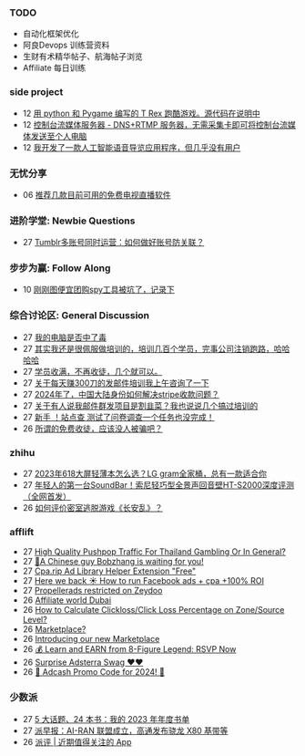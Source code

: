 ### TODO
-  自动化框架优化
-  阿良Devops 训练营资料
-  生财有术精华帖子、航海帖子浏览
-  Affiliate 每日训练

### side project
<!-- sideproject:START -->
-  12 [用 python 和 Pygame 编写的 T Rex 跑酷游戏。源代码在说明中](https://www.youtube.com/watch?v=pZySIXSelCA)
-  12 [控制台流媒体服务器 - DNS+RTMP 服务器，无需采集卡即可将控制台流媒体发送至个人电脑](https://github.com/Aioros/console-streaming-server)
-  12 [我开发了一款人工智能语音导览应用程序，但几乎没有用户](https://www.reddit.com/r/SideProject/comments/18gpp0e/ive_built_an_ai_audio_tour_app_but_have_almost_no/)<!-- sideproject:END -->


### 无忧分享
<!-- ruyo:START -->
-  06 [推荐几款目前可用的免费电视直播软件](https://51.ruyo.net/18608.html)<!-- ruyo:END -->

### 进阶学堂: Newbie Questions
<!-- advertcn1:START -->
-  27 [Tumblr多账号同时运营：如何做好账号防关联？](https://www.advertcn.com/thread-114124-1-1.html)<!-- advertcn1:END -->

### 步步为赢: Follow Along
<!-- advertcn2:START -->
-  10 [刚刚图便宜团购spy工具被坑了，记录下](https://www.advertcn.com/thread-113954-1-1.html)<!-- advertcn2:END -->

### 综合讨论区: General Discussion
<!-- advertcn3:START -->
-  27 [我的电脑是否中了毒](https://www.advertcn.com/thread-114130-1-1.html)
-  27 [其实我还是很佩服做培训的，培训几百个学员，完事公司注销跑路，哈哈哈哈](https://www.advertcn.com/thread-114128-1-1.html)
-  27 [学员收满，不再收徒，几个就可以。](https://www.advertcn.com/thread-114127-1-1.html)
-  27 [关于每天赚300刀的发邮件培训我上午咨询了一下](https://www.advertcn.com/thread-114126-1-1.html)
-  27 [2024年了，中国大陆身份如何解决stripe收款问题？](https://www.advertcn.com/thread-114125-1-1.html)
-  27 [关于有人说我邮件群发项目是割韭菜？我也说说几个搞过培训的](https://www.advertcn.com/thread-114123-1-1.html)
-  27 [新手 ！站点查 测试了问卷调查一个任务也没完成！](https://www.advertcn.com/thread-114122-1-1.html)
-  26 [所谓的免费收徒，应该没人被骗吧？](https://www.advertcn.com/thread-114118-1-1.html)<!-- advertcn3:END -->


### zhihu
<!-- zhihu:START -->
-  27 [2023年618大屏轻薄本怎么选？LG gram全家桶，总有一款适合你](http://zhuanlan.zhihu.com/p/632641888?utm_campaign=rss&utm_medium=rss&utm_source=rss&utm_content=title)
-  27 [年轻人的第一台SoundBar！索尼轻巧型全景声回音壁HT-S2000深度评测（全网首发）](http://zhuanlan.zhihu.com/p/630990296?utm_campaign=rss&utm_medium=rss&utm_source=rss&utm_content=title)
-  26 [如何评价密室逃脱游戏《长安乱》？](http://www.zhihu.com/question/563950552/answer/3045961312?utm_campaign=rss&utm_medium=rss&utm_source=rss&utm_content=title)<!-- zhihu:END -->

### afflift
<!-- afflift:START -->
-  27 [High Quality Pushpop Traffic For Thailand Gambling Or In General?](https://afflift.com/f/threads/high-quality-pushpop-traffic-for-thailand-gambling-or-in-general.12706/)
-  27 [🐼A Chinese guy Bobzhang is waiting for you!](https://afflift.com/f/threads/%F0%9F%90%BCa-chinese-guy-bobzhang-is-waiting-for-you.12708/)
-  27 [Cpa.rip Ad Library Helper Extension &quot;Free&quot;](https://afflift.com/f/threads/cpa-rip-ad-library-helper-extension-free.11700/)
-  27 [Here we back ☀️ How to run Facebook ads + cpa +100% ROI](https://afflift.com/f/threads/here-we-back-%E2%98%80%EF%B8%8F-how-to-run-facebook-ads-cpa-100-roi.12146/)
-  27 [Propellerads restricted on Zeydoo](https://afflift.com/f/threads/propellerads-restricted-on-zeydoo.12482/)
-  26 [Affiliate world Dubai](https://afflift.com/f/threads/affiliate-world-dubai.12703/)
-  26 [How to Calculate Clickloss/Click Loss Percentage on Zone/Source Level?](https://afflift.com/f/threads/how-to-calculate-clickloss-click-loss-percentage-on-zone-source-level.6449/)
-  26 [Marketplace?](https://afflift.com/f/threads/marketplace.12602/)
-  26 [Introducing our new Marketplace](https://afflift.com/f/threads/introducing-our-new-marketplace.12707/)
-  26 [💰 Learn and EARN from 8-Figure Legend: RSVP Now](https://afflift.com/f/threads/%F0%9F%92%B0-learn-and-earn-from-8-figure-legend-rsvp-now.12705/)
-  26 [Surprise Adsterra Swag ❤️❤️](https://afflift.com/f/threads/surprise-adsterra-swag-%E2%9D%A4%EF%B8%8F%E2%9D%A4%EF%B8%8F.12704/)
-  26 [💸 Adcash Promo Code for 2024! 💸](https://afflift.com/f/threads/%F0%9F%92%B8-adcash-promo-code-for-2024-%F0%9F%92%B8.12459/)<!-- afflift:END -->

### 少数派
<!-- sspai:START -->
-  27 [5 大话题、24 本书：我的 2023 年年度书单](https://sspai.com/post/85733)
-  27 [派早报：AI-RAN 联盟成立，高通发布骁龙 X80 基带等](https://sspai.com/post/86693)
-  26 [派评 | 近期值得关注的 App](https://sspai.com/post/86685)<!-- sspai:END -->
